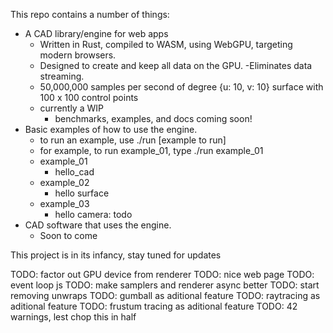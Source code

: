 This repo contains a number of things:
- A CAD library/engine for web apps
  - Written in Rust, compiled to WASM, using WebGPU, targeting modern browsers.
  - Designed to create and keep all data on the GPU.
    -Eliminates data streaming.
  - 50,000,000 samples per second of degree {u: 10, v: 10} surface with 100 x 100 control points
  - currently a WIP
    - benchmarks, examples, and docs coming soon!
- Basic examples of how to use the engine.
  - to run an example, use ./run [example to run]
  - for example, to run example_01, type ./run example_01
  - example_01
    - hello_cad
  - example_02
    - hello surface
  - example_03
    - hello camera: todo
- CAD software that uses the engine.
  - Soon to come

This project is in its infancy, stay tuned for updates

TODO: factor out GPU device from renderer
TODO: nice web page
TODO: event loop js
TODO: make samplers and renderer async better
TODO: start removing unwraps
TODO: gumball as aditional feature
TODO: raytracing as aditional feature
TODO: frustum tracing as aditional feature
TODO: 42 warnings, lest chop this in half
